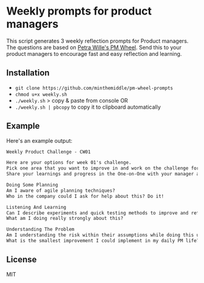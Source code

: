 # Weekly prompts for product managers

This script generates 3 weekly reflection prompts for Product managers.
The questions are based on [Petra Wille's PM Wheel](https://www.strongproductpeople.com/pmwheel).
Send this to your product managers to encourage fast and easy reflection and learning.

## Installation

- `git clone https://github.com/minthemiddle/pm-wheel-prompts`
- `chmod u+x weekly.sh`
- `./weekly.sh` > copy & paste from console OR
- `./weekly.sh | pbcopy` to copy it to clipboard automatically

## Example

Here's an example output:

```markdown
Weekly Product Challenge - CW01

Here are your options for week 01's challenge.
Pick one area that you want to improve in and work on the challenge for at least 5min.
Share your learnings and progress in the One-on-One with your manager and/or publicly in this thread.

Doing Some Planning
Am I aware of agile planning techniques?
Who in the company could I ask for help about this? Do it!

Listening And Learning
Can I describe experiments and quick testing methods to improve and refine my product in short cycles?
What am I doing really strongly about this?

Understanding The Problem
Am I understanding the risk within their assumptions while doing this user research work?
What is the smallest improvement I could implement in my daily PM life?
```

## License

MIT